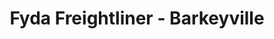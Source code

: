 ---
title: "Fyda Freightliner - Barkeyville"
url: /harrisville/fyda-freightliner-barkeyville/
shop: shop
---